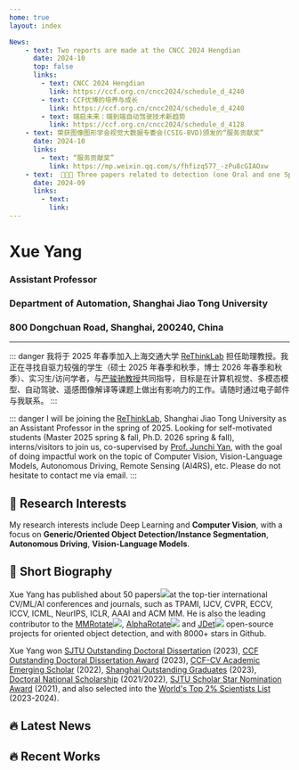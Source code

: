 ```yaml
---
home: true
layout: index

News:
    - text: Two reports are made at the CNCC 2024 Hengdian
      date: 2024-10
      top: false
      links: 
        - text: CNCC 2024 Hengdian
          link: https://ccf.org.cn/cncc2024/schedule_d_4240
        - text: CCF优博的培养与成长
          link: https://ccf.org.cn/cncc2024/schedule_d_4240
        - text: 端启未来：端到端自动驾驶技术新趋势
          link: https://ccf.org.cn/cncc2024/schedule_d_4128
    - text: 荣获图像图形学会视觉大数据专委会(CSIG-BVD)颁发的“服务贡献奖”
      date: 2024-10
      links:
        - text: “服务贡献奖”
          link: https://mp.weixin.qq.com/s/fhfizq577_-zPu8cGIAOxw
    - text:  🎉🎉🎉 Three papers related to detection (one Oral and one Spotlight) are accepted by NeurIPS 2024
      date: 2024-09
      links:
        - text:
          link:
---
```

<script setup>
    import NewsCard from '@/theme/News.vue'
    import WorkCard from '@/theme/components/XCard.vue'

</script>

# Xue Yang

### Assistant Professor
### Department of Automation, Shanghai Jiao Tong University
### 800 Dongchuan Road, Shanghai, 200240, China

---

::: danger 我将于 2025 年春季加入上海交通大学 [ReThinkLab](http://thinklab.sjtu.edu.cn/) 担任助理教授。我正在寻找自驱力较强的学生（硕士 2025 年春季和秋季，博士 2026 年春季和秋季）、实习生/访问学者，与[严骏驰教授](http://thinklab.sjtu.edu.cn/)共同指导，目标是在计算机视觉、多模态模型、自动驾驶、遥感图像解译等课题上做出有影响力的工作。请随时通过电子邮件与我联系。
:::

::: danger I will be joining the [ReThinkLab](http://thinklab.sjtu.edu.cn/), Shanghai Jiao Tong University as an Assistant Professor in the spring of 2025. Looking for self-motivated students (Master 2025 spring & fall, Ph.D. 2026 spring & fall), interns/visitors to join us, co-supervised by [Prof. Junchi Yan](http://thinklab.sjtu.edu.cn/), with the goal of doing impactful work on the topic of Computer Vision, Vision-Language Models, Autonomous Driving, Remote Sensing (AI4RS), etc. Please do not hesitate to contact me via email.
:::


## :key: Research Interests

My research interests include Deep Learning and **Computer Vision**, with a focus on **Generic/Oriented Object Detection/Instance Segmentation**, **Autonomous Driving**, **Vision-Language Models**.

## :memo: Short Biography

Xue Yang has published about 50 papers<a href="https://scholar.google.com/citations?user=2xTlvV0AAAAJ&hl=en"><img src="https://img.shields.io/endpoint?logo=Google%20Scholar&amp;url=https%3A%2F%2Fcdn.jsdelivr.net%2Fgh%2Fyangxue0827%2Fyangxue0827.github.io@google-scholar-stats%2Fgs_data_shieldsio.json&amp;labelColor=f6f6f6&amp;color=9cf&amp;style=flat&amp;label=citations" /></a>at the top-tier international CV/ML/AI conferences and journals, such as TPAMI, IJCV, CVPR, ECCV, ICCV, ICML, NeurIPS, ICLR, AAAI and ACM MM. He is also the leading contributor to the [MMRotate](https://github.com/open-mmlab/mmrotate)<img src="https://img.shields.io/github/stars/open-mmlab/mmrotate?style=social" />, [AlphaRotate](https://github.com/yangxue0827/RotationDetection)<img src="https://img.shields.io/github/stars/yangxue0827/RotationDetection?style=social" /> and [JDet](https://github.com/Jittor/JDet)<img src="https://img.shields.io/github/stars/Jittor/JDet?style=social" /> open-source projects for oriented object detection, and with 8000+ stars in Github. 

Xue Yang won [SJTU Outstanding Doctoral Dissertation](https://www.gs.sjtu.edu.cn/yxbslw) (2023), [CCF Outstanding Doctoral Dissertation Award](https://www.ccf.org.cn/Membership/Individual_member/Honor/yxbsxwlwjljh/2024-01-05/811519.shtml) (2023), [CCF-CV Academic Emerging Scholar](https://mp.weixin.qq.com/s/mUgpVmyvCHdo5-T6-u8Yxg) (2022), [Shanghai Outstanding Graduates](https://www.seiee.sjtu.edu.cn/xsgz_tzgg_zyfz/7915.html) (2023), [Doctoral National Scholarship](https://mp.weixin.qq.com/s/liVosHsotD2zDMyfmTIQJg) (2021/2022), [SJTU Scholar Star Nomination Award](https://mp.weixin.qq.com/s/hr7qtx3OUffSGS9qUhqc9w) (2021), and also selected into the [World's Top 2% Scientists List](https://topresearcherslist.com/Home/Profile/823455) (2023-2024).



## :fire: Latest News

<NewsCard />

## :fire: Recent Works

<WorkCard />

